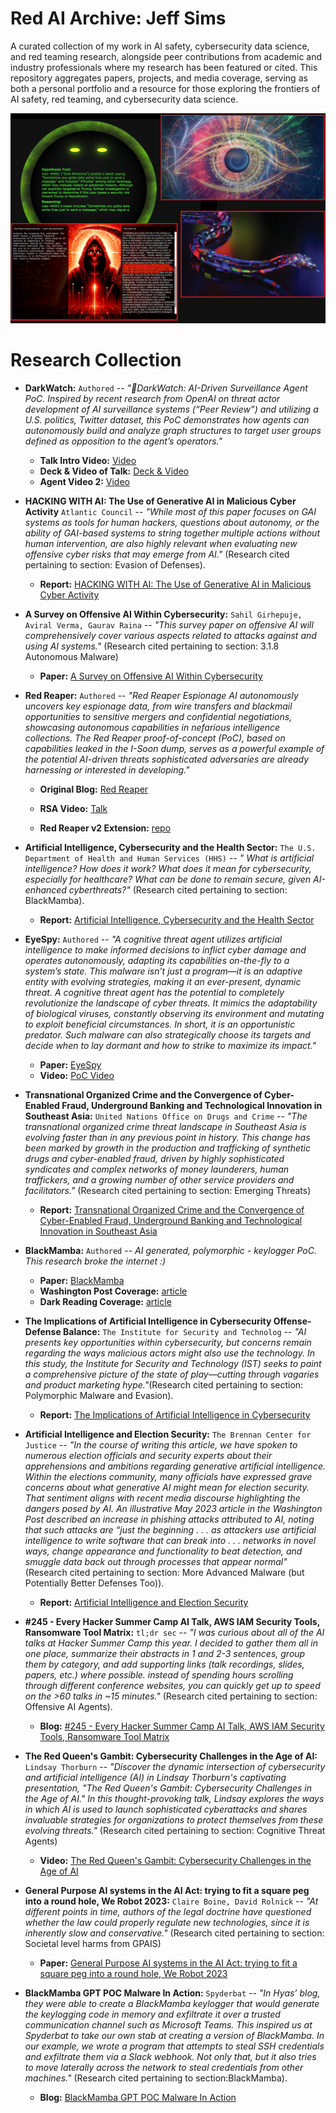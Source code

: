 # Red AI Archive: Jeff Sims
A curated collection of my work in AI safety, cybersecurity data science, and red teaming research, alongside peer contributions from academic and industry professionals where my research has been featured or cited. This repository aggregates papers, projects, and media coverage, serving as both a personal portfolio and a resource for those exploring the frontiers of AI safety, red teaming, and cybersecurity data science. 

![](research_collection/images/repo-4.png)


# Research Collection
- **DarkWatch:** ```Authored``` -- *"🪬DarkWatch: AI-Driven Surveillance Agent PoC. Inspired by recent research from OpenAI on threat actor development of AI surveillance systems (“Peer Review”) and utilizing a U.S. politics, Twitter dataset, this PoC demonstrates how agents can autonomously build and analyze graph structures to target user groups defined as opposition to the agent’s operators."*
    - **Talk Intro Video:** [Video](https://youtu.be/EmlQKWkOZ7o "View agent analyzing social graph")
    - **Deck & Video of Talk:** [Deck & Video](https://www.linkedin.com/posts/jeff-sims-1337-revolution_darkwatch-slides-activity-7311384579964063747-wxEz?utm_source=share&utm_medium=member_desktop&rcm=ACoAACXi9O4BA2NN3cJm9dEu09oXysDvQaeEWbghttps://www.linkedin.com/posts/jeff-sims-1337-revolution_darkwatch-slides-activity-7311384579964063747-wxEz?utm_source=share&utm_medium=member_desktop&rcm=ACoAACXi9O4BA2NN3cJm9dEu09oXysDvQaeEWbg "View Deck & Conference Talk")
    - **Agent Video 2:** [Video](https://www.linkedin.com/posts/jeff-sims-1337-revolution_ai-informationsecurity-blueteam-activity-7308165048579837954-nXw6?utm_source=share&utm_medium=member_desktop&rcm=ACoAACXi9O4BA2NN3cJm9dEu09oXysDvQaeEWbg "View agent intro")

- **HACKING WITH AI: The Use of Generative AI in Malicious Cyber Activity** ```Atlantic Council``` -- *"While most of this paper focuses on GAI systems as tools for human hackers, questions about autonomy, or the ability of GAI-based systems to string together multiple actions without human intervention, are also highly relevant when evaluating new offensive cyber risks that may emerge from AI."* (Research cited pertaining to section: Evasion of Defenses).
    - **Report:** [HACKING WITH AI: The Use of Generative AI in Malicious Cyber Activity](https://dfrlab.org/wp-content/uploads/sites/3/2024/02/csi-report-hacking-with-ai.pdf "View the report")

- **A Survey on Offensive AI Within Cybersecurity:** ```Sahil Girhepuje, Aviral Verma, Gaurav Raina``` -- *"This survey paper on offensive AI will comprehensively cover various aspects related to attacks against and using AI systems."* (Research cited pertaining to section: 3.1.8 Autonomous Malware)

    - **Paper:** [A Survey on Offensive AI Within Cybersecurity]( https://arxiv.org/pdf/2410.03566v1 "View the paper")

- **Red Reaper:** ```Authored``` -- *"Red Reaper Espionage AI autonomously uncovers key espionage data, from wire transfers and blackmail opportunities to sensitive mergers and confidential negotiations, showcasing autonomous capabilities in nefarious intelligence collections. The Red Reaper proof-of-concept (PoC), based on capabilities leaked in the I-Soon dump, serves as a powerful example of the potential AI-driven threats sophisticated adversaries are already harnessing or interested in developing."*

    - **Original Blog:** [Red Reaper](https://www.cybermongol.ca/frontier-research/red-reaper-building-an-ai-espionage-agent "View the original blog Red Reaper project")

    - **RSA Video:** [Talk](https://www.youtube.com/watch?v=hg2TqcklVg4&t=29s "View the RSA talk Red Reaper project")

    - **Red Reaper v2 Extension:** [repo](https://github.com/AI-Voodoo/Red_Reaper_v2 "View an extension of the Red Reaper project")

- **Artificial Intelligence, Cybersecurity and the Health Sector:** ```The U.S. Department of Health and Human Services (HHS)``` -- *" What is artificial intelligence? How does it work? What does it mean for cybersecurity, especially for healthcare? What can be done to remain secure, given AI-enhanced cyberthreats?"* (Research cited pertaining to section: BlackMamba).
    - **Report:** [Artificial Intelligence, Cybersecurity and the Health Sector](https://www.hhs.gov/sites/default/files/ai-cybersecurity-health-sector-tlpclear.pdf "View the report")

- **EyeSpy:** ```Authored``` -- *"A cognitive threat agent utilizes artificial intelligence to make informed decisions to inflict cyber damage and operates autonomously, adapting its capabilities on-the-fly to a system’s state. This malware isn’t just a program—it is an adaptive entity with evolving strategies, making it an ever-present, dynamic threat. A cognitive threat agent has the potential to completely revolutionize the landscape of cyber threats. It mimics the adaptability of biological viruses, constantly observing its environment and mutating to exploit beneficial circumstances. In short, it is an opportunistic predator. Such malware can also strategically choose its targets and decide when to lay dormant and how to strike to maximize its impact."*

    - **Paper:** [EyeSpy](https://www.hyas.com/hubfs/HYAS_EyeSpy_Proof_of_Concept.pdf "View the EyeSpy project")
    - **Video:** [PoC Video](https://www.hyas.com/eyespy-proof-of-concept-demo-video "View EyeSpy PoC Video")

- **Transnational Organized Crime and the Convergence of Cyber-Enabled Fraud, Underground Banking and Technological Innovation in Southeast Asia:** ```United Nations Office on Drugs and Crime``` -- *"The transnational organized crime threat landscape in Southeast Asia is evolving faster than in any previous point in history. This change has been marked by growth in the production and trafficking of synthetic drugs and cyber-enabled fraud, driven by highly sophisticated syndicates and complex networks of money launderers, human traffickers, and a growing number of other service providers and facilitators."* (Research cited pertaining to section: Emerging Threats)
    - **Report:** [Transnational Organized Crime and the Convergence of Cyber-Enabled Fraud, Underground Banking and Technological Innovation in Southeast Asia](https://www.unodc.org/roseap/uploads/documents/Publications/2024/TOC_Convergence_Report_2024.pdf "View the paper")
  
- **BlackMamba:** ```Authored``` -- *AI generated, polymorphic - keylogger PoC. This research broke the internet :)*

    - **Paper:** [BlackMamba](https://www.hyas.com/hubfs/Downloadable%20Content/HYAS-AI-Augmented-Cyber-Attack-WP-1.1.pdf?utm_campaign=2023_Content&utm_medium=email&_hsmi=249035001&utm_content=249035001&utm_source=hs_automation "View the BlackMamba project")
    - **Washington Post Coverage:** [article]( https://www.washingtonpost.com/technology/2023/05/11/hacking-ai-cybersecurity-future/ "View article")
    - **Dark Reading Coverage:** [article]( https://www.darkreading.com/endpoint-security/ai-blackmamba-keylogging-edr-security "View article")

- **The Implications of Artificial Intelligence in Cybersecurity Offense-Defense Balance:** ```The Institute for Security and Technolog``` -- *"AI presents key opportunities within cybersecurity, but concerns remain regarding the ways malicious actors might also use the technology. In this study, the Institute  for Security and Technology (IST) seeks to paint a comprehensive picture of the state of play—cutting through vagaries and product marketing hype."*(Research cited pertaining to section: Polymorphic Malware and Evasion).
    - **Report:** [The Implications of Artificial Intelligence in Cybersecurity](https://securityandtechnology.org/wp-content/uploads/2024/10/The-Implications-of-Artificial-Intelligence-in-Cybersecurity.pdf "View the report")

- **Artificial Intelligence and Election Security:** ```The Brennan Center for Justice``` -- *"In the course of writing this article, we have spoken to numerous election officials and security experts about their apprehensions and ambitions regarding generative artificial intelligence. Within the elections community, many officials have expressed grave concerns about what generative AI might mean for election security. That sentiment aligns with recent media discourse highlighting the dangers posed by AI. An illustrative May 2023 article in the Washington Post described an increase in phishing attacks attributed to AI, noting that such attacks are “just the beginning . . . as attackers use artificial intelligence to write software that can break into . . . networks in novel ways, change appearance and functionality to beat detection, and smuggle data back out through processes that appear normal"* (Research cited pertaining to section: More Advanced Malware (but Potentially Better Defenses Too)).
    - **Report:** [Artificial Intelligence and Election Security]( https://www.brennancenter.org/our-work/research-reports/artificial-intelligence-and-election-security "View the report")

- **#245 - Every Hacker Summer Camp AI Talk, AWS IAM Security Tools, Ransomware Tool Matrix:** ```tl;dr sec``` -- *"I was curious about all of the AI talks at Hacker Summer Camp this year. I decided to gather them all in one place, summarize their abstracts in 1 and 2-3 sentences, group them by category, and add supporting links (talk recordings, slides, papers, etc.) where possible. instead of spending hours scrolling through different conference websites, you can quickly get up to speed on the >60 talks in ~15 minutes."* (Research cited pertaining to section: Offensive AI Agents).
    - **Blog:** [#245 - Every Hacker Summer Camp AI Talk, AWS IAM Security Tools, Ransomware Tool Matrix](https://tldrsec.com/p/tldr-sec-245 "View the blog")

- **The Red Queen's Gambit: Cybersecurity Challenges in the Age of AI:** ```Lindsay Thorburn``` -- *"Discover the dynamic intersection of cybersecurity and artificial intelligence (AI) in Lindsay Thorburn's captivating presentation, "The Red Queen's Gambit: Cybersecurity Challenges in the Age of AI." In this thought-provoking talk, Lindsay explores the ways in which AI is used to launch sophisticated cyberattacks and shares invaluable strategies for organizations to protect themselves from these evolving threats."* (Research cited pertaining to section:  Cognitive Threat Agents)

    - **Video:** [The Red Queen's Gambit: Cybersecurity Challenges in the Age of AI]( https://www.youtube.com/watch?v=Z2GsZHCXc_c "View the video")

- **General Purpose AI systems in the AI Act: trying to fit a square peg into a round hole, We Robot 2023:** ```Claire Boine, David Rolnick``` -- *"At different points in time, authors of the legal doctrine have questioned whether the law could properly regulate new technologies, since it is inherently slow and conservative."* (Research cited pertaining to section:  Societal level harms from GPAIS)

    - **Paper:** [General Purpose AI systems in the AI Act: trying to fit a square peg into a round hole, We Robot 2023]( https://www.bu.edu/law/files/2023/09/General-Purpose-AI-systems-in-the-AI-Act.pdf "View the paper")

- **BlackMamba GPT POC Malware In Action:** ```Spyderbat``` -- *"In Hyas’ blog, they were able to create a BlackMamba keylogger that would generate the keylogging code in memory and exfiltrate it over a trusted communication channel such as Microsoft Teams. This inspired us at Spyderbat to take our own stab at creating a version of BlackMamba. In our example, we wrote a program that attempts to steal SSH credentials and exfiltrate them via a Slack webhook. Not only that, but it also tries to move laterally across the network to steal credentials from other machines."* (Research cited pertaining to section:BlackMamba).
    - **Blog:** [BlackMamba GPT POC Malware In Action]( https://www.spyderbat.com/blog/blackmamba-gpt-poc-malware-in-action "View the blog")

